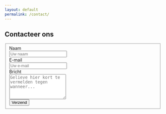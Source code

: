 ```yaml
---
layout: default
permalink: /contact/
---
```


## Contacteer ons

<div class="row py-4">
    <div class="col-md-12">
    <div class="well well-sm">
        <form class="form-horizontal" action="#" method="post">
        <fieldset>
        <!-- Name input-->
        <div class="form-group">
            <label class="col-md-3 control-label" for="name">Naam</label>
            <div class="col-md-9">
            <input id="name" name="name" type="text" placeholder="Uw naam" class="form-control">
            </div>
        </div>
        <!-- Email input-->
        <div class="form-group">
            <label class="col-md-3 control-label" for="email">E-mail</label>
            <div class="col-md-9">
            <input id="email" name="email" type="text" placeholder="Uw e-mail" class="form-control">
            </div>
        </div>
        <!-- Message body -->
        <div class="form-group">
            <label class="col-md-3 control-label" for="message">Bricht</label>
            <div class="col-md-9">
            <textarea class="form-control" id="message" name="message" placeholder="Gelieve hier kort te vermelden tegen wanneer..." rows="5"></textarea>
            </div>
        </div>
        <!-- Form actions -->
        <div class="form-group">
            <div class="col-md-12">
            <button type="submit" class="btn btn-primary">Verzend</button>
            </div>
        </div>
        </fieldset>
        </form>
    </div>
    </div>
</div>
